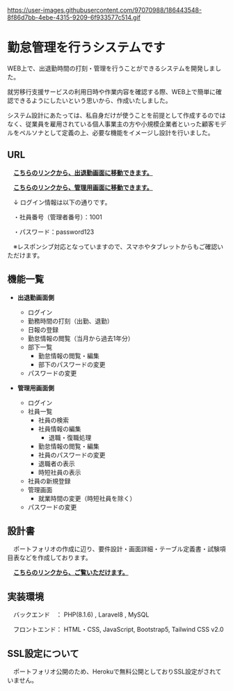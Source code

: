 https://user-images.githubusercontent.com/97070988/186443548-8f86d7bb-4ebe-4315-9209-6f933577c514.gif

# 勤怠管理を行うシステムです

WEB上で、出退勤時間の打刻・管理を行うことができるシステムを開発しました。

就労移行支援サービスの利用日時や作業内容を確認する際、WEB上で簡単に確認できるようにしたいという思いから、作成いたしました。
 
システム設計にあたっては、私自身だけが使うことを前提として作成するのではなく、従業員を雇用されている個人事業主の方や小規模企業者といった顧客モデルをペルソナとして定義の上、必要な機能をイメージし設計を行いました。
 
## URL

　**[こちらのリンクから、出退勤画面に移動できます。](https://attendance-managements.herokuapp.com/)**

　**[こちらのリンクから、管理用画面に移動できます。](https://attendance-managements.herokuapp.com/admin)**
 
　↓ ログイン情報は以下の通りです。
  
　・社員番号（管理者番号）：1001
 
　・パスワード：password123
 
　※レスポンシブ対応となっていますので、スマホやタブレットからもご確認いただけます。

## 機能一覧
- **出退勤画面側**
    - ログイン
    - 勤務時間の打刻（出勤、退勤）
    - 日報の登録
    - 勤怠情報の閲覧（当月から過去1年分）
    - 部下一覧
        - 勤怠情報の閲覧・編集
        - 部下のパスワードの変更
    - パスワードの変更


- **管理用画面側**
    - ログイン
    - 社員一覧
        - 社員の検索
        - 社員情報の編集
            - 退職・復職処理
        - 勤怠情報の閲覧・編集
        - 社員のパスワードの変更
        - 退職者の表示
        - 時短社員の表示
    - 社員の新規登録
    - 管理画面
        - 就業時間の変更（時短社員を除く）
    - パスワードの変更
 
## 設計書

　ポートフォリオの作成に辺り、要件設計・画面詳細・テーブル定義書・試験項目表などを作成しております。
 
 　**[こちらのリンクから、ご覧いただけます。](doc)**

## 実装環境

　バックエンド　： PHP(8.1.6) , Laravel8  , MySQL

　フロントエンド： HTML・CSS, JavaScript, Bootstrap5, Tailwind CSS v2.0
 
## SSL設定について
　ポートフォリオ公開のため、Herokuで無料公開としておりSSL設定がされていません。
